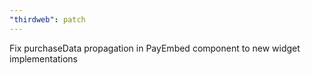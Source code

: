 ```yaml
---
"thirdweb": patch
---
```


Fix purchaseData propagation in PayEmbed component to new widget implementations

